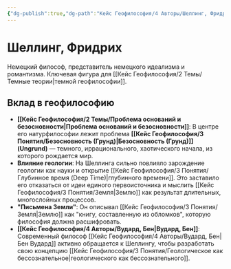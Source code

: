 ```yaml
---
{"dg-publish":true,"dg-path":"Кейс Геофилософия/4 Авторы/Шеллинг, Фридрих","permalink":"/kejs-geofilosofiya/4-avtory/shelling-fridrih/","dgShowLocalGraph":true}
---
```


# Шеллинг, Фридрих

Немецкий философ, представитель немецкого идеализма и романтизма. Ключевая фигура для [[Кейс Геофилософия/2 Темы/Темные теории\|темной геофилософии]].

## Вклад в геофилософию
- **[[Кейс Геофилософия/2 Темы/Проблема оснований и безосновности\|Проблема оснований и безосновности]]**: В центре его натурфилософии лежит проблема **[[Кейс Геофилософия/3 Понятия/Безосновность (Грунд)\|Безосновность (Грунд)]] (Ungrund)** — темного, иррационального, хаотического начала, из которого рождается мир.
- **Влияние геологии**: На Шеллинга сильно повлияло зарождение геологии как науки и открытие [[Кейс Геофилософия/3 Понятия/Глубинное время (Deep Time)\|глубинного времени]]. Это заставило его отказаться от идеи единого первоисточника и мыслить [[Кейс Геофилософия/3 Понятия/Земля\|Землю]] как результат длительных, многослойных процессов.
- **"Письмена Земли"**: Он описывал [[Кейс Геофилософия/3 Понятия/Земля\|Землю]] как "книгу, составленную из обломков", которую философия должна расшифровать.
- **[[Кейс Геофилософия/4 Авторы/Вудард, Бен\|Вудард, Бен]]**: Современный философ [[Кейс Геофилософия/4 Авторы/Вудард, Бен\|Бен Вудард]] активно обращается к Шеллингу, чтобы разработать свою концепцию [[Кейс Геофилософия/3 Понятия/Геологическое как бессознательное\|геологического как бессознательного]].